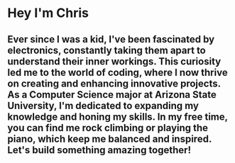 # Hey I'm Chris
## Ever since I was a kid, I've been fascinated by electronics, constantly taking them apart to understand their inner workings. This curiosity led me to the world of coding, where I now thrive on creating and enhancing innovative projects. As a Computer Science major at Arizona State University, I'm dedicated to expanding my knowledge and honing my skills. In my free time, you can find me rock climbing or playing the piano, which keep me balanced and inspired. Let's build something amazing together!